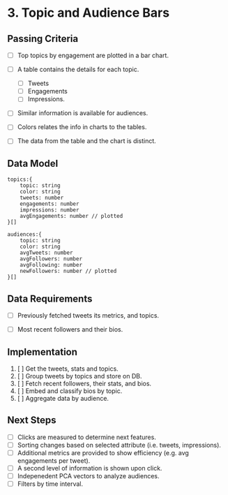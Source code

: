 # 3. Topic and Audience Bars

## Passing Criteria
- [ ] Top topics by engagement are plotted in a bar chart.
- [ ] A table contains the details for each topic.
    - [ ] Tweets
    - [ ] Engagements
    - [ ] Impressions.
- [ ] Similar information is available for audiences.
- [ ] Colors relates the info in charts to the tables.
- [ ] The data from the table and the chart is distinct.


## Data Model

```
topics:{
    topic: string
    color: string
    tweets: number
    engagements: number
    impressions: number
    avgEngagements: number // plotted
}[]

audiences:{
    topic: string
    color: string
    avgTweets: number
    avgFollowers: number
    avgFollowing: number
    newFollowers: number // plotted
}[]
```

## Data Requirements
- [ ] Previously fetched tweets its metrics, and topics.
- [ ] Most recent followers and their bios.


## Implementation
1. [ ] Get the tweets, stats and topics.
2. [ ] Group tweets by topics and store on DB.
3. [ ] Fetch recent followers, their stats, and bios.
4. [ ] Embed and classify bios by topic.
5. [ ] Aggregate data by audience.


## Next Steps
* [ ] Clicks are measured to determine next features.
* [ ] Sorting changes based on selected attribute (i.e. tweets, impressions).
* [ ] Additional metrics are provided to show efficiency (e.g. avg engagements per tweet).
* [ ] A second level of information is shown upon click.
* [ ] Indepenedent PCA vectors to analyze audiences.
* [ ] Filters by time interval.
